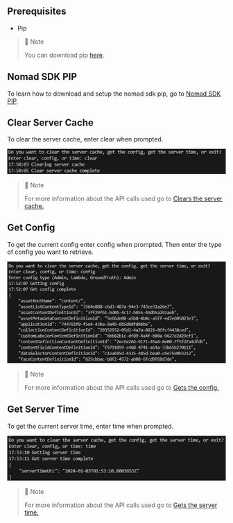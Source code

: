 ## Prerequisites

- Pip

> 📘 Note
> 
> You can download pip [here](https://pip.pypa.io/en/stable/installation/).

## Nomad SDK PIP

To learn how to download and setup the nomad sdk pip, go to [Nomad SDK PIP](https://github.com/Nomad-Media/nomad-sdk/tree/main/nomad-sdk-pip).

## Clear Server Cache

To clear the server cache, enter clear when prompted.

![](images/clear-server-cache.png)

> 📘 Note
> 
> For more information about the API calls used go to  [Clears the server cache.](ref:clearservercache)

## Get Config

To get the current config enter config when prompted. Then enter the type of config you want to retrieve.

![](images/get-config.png)

> 📘 Note
> 
> For more information about the API calls used go to [Gets the config.](ref:getconfig)

## Get Server Time

To get the current server time, enter time when prompted.

![](images/get-server-time.png)

> 📘 Note
> 
> For more information about the API calls used go to [Gets the server time.](ref:getservertime-1)